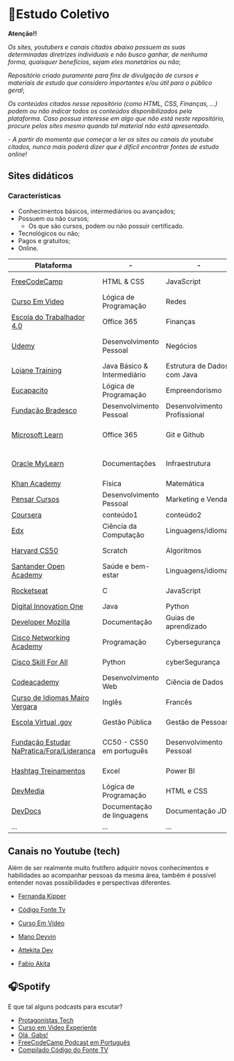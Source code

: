 # 📖Estudo Coletivo

**Atenção!!** 
    
_Os sites, youtubers e canais citados abaixo possuem as suas determinadas diretrizes individuais e não busco ganhar, de nenhuma forma, quaisquer benefícios, sejam eles monetários ou não_;

_Repositório criado puramente para fins de divulgação de cursos e materiais de estudo que considero importantes e/ou útil para o público geral_;

_Os conteúdos citados nesse repositório (como HTML, CSS, Finanças, ...) podem ou não indicar todos os conteúdos disponibilizados pela plataforma. Caso possua interesse em algo que não está neste repositório, procure pelos sites mesmo quando tal material não está apresentado._

_- A partir do momento que começar a ler os sites ou canais do youtube citados, nunca mais poderá dizer que é difícil encontrar fontes de estudo online!_


## Sites didáticos

### Características

- Conhecimentos básicos, intermediários ou avançados;
- Possuem ou não cursos;
    - Os que são cursos, podem ou não possuir certificado.
- Tecnológicos ou não;
- Pagos e gratuitos;
- Online.

|Plataforma|-|-|-|-|-|-|-|
|-|-|-|-|-|-|-|-|
| [FreeCodeCamp](https://www.freecodecamp.org/) | HTML & CSS | JavaScript | Python | Banco de Dados | Frameworks | Linguagem Legado |
| [Curso Em Video](https://www.cursoemvideo.com/) | Lógica de Programação | Redes | Hardware | Programação | Inglês | Banco de Dados |
| [Escola do Trabalhador 4.0](https://ead.escoladotrabalhador40.com.br/) | Office 365 | Finanças | Programação | Computação em Nuvem | Produtividade | IA |
| [Udemy](https://www.udemy.com/pt/) | Desenvolvimento Pessoal | Negócios | TI, desenvolvimento e Software | Música | Marketing | Design |
| [Loiane Training](https://loiane.training/curso/phonegap-apache-cordova) | Java Básico & Intermediário | Estrutura de Dados com Java | Angular | CRUD Angular + Spring| Ext JS 4 | Phonegap e Apache Cordova |
| [Eucapacito](https://www.eucapacito.com.br/) | Lógica de Programação | Empreendorismo | Programação | Computação em Nuvem | Banco de Dados | IA |
| [Fundação Bradesco](https://www.ev.org.br/) |Desenvolvimento Pessoal | Desenvolvimento Profissional | Programação | Metodologias de Aprendizagem | Negócios e Inovação | Tecnologia da Informação | 
| [Microsoft Learn](https://learn.microsoft.com/pt-br/) | Office 365 | Git e Github | Programação | Cybersegurança | Computação em Nuvem com Azure | IA |
| [Oracle MyLearn](https://mylearn.oracle.com/) | Documentações | Infraestrutura | Infraestrutura em Nuvem | Java | Banco de Dados SQL e Oracle Database | Certificações
| [Khan Academy](https://pt.khanacademy.org/) | Física | Matemática | Cybersegurança | Programação | Inglês | Ciencias |
| [Pensar Cursos](https://www.pensarcursos.com.br/) | Desenvolvimento Pessoal | Marketing e Vendas | Tecnologia da Informação | Gestão e Liderança | Medicina e Saúde | Psicologia |
| [Coursera](https://www.coursera.org) | conteúdo1 | conteúdo2 | conteúdo3 | conteúdo4 | conteúdo5 | conteúdo6 |
| [Edx](https://www.edx.org/) | Ciência da Computação | Linguagens/idiomas | Ciência ded Dados | Administração e Negócios | Engenharia | Humanidades |
| [Harvard CS50](https://cs50.harvard.edu/x/2024/) | Scratch | Algoritmos | Estrutura de Dados | IA | Programação e desenvolvimento | Cybersesgurança |
| [Santander Open Academy](https://www.santanderopenacademy.com/en/index.html) | Saúde e bem-estar | Linguagens/idiomas | Bootcamps | Negócios | Intercâmbio | Tecnologia |
| [Rocketseat](https://app.rocketseat.com.br/) | C | JavaScript | Java | Front-end e Back-end | Web Fullstack | Python |
| [Digital Innovation One](https://web.dio.me/home) | Java | Python | AWS | Cybersegurança | .NET | Certificações |
| [Developer Mozilla](https://developer.mozilla.org/pt-BR/) | Documentação | Guias de aprendizado | HTML | CSS | JavaScript | Web APIs |
| [Cisco Networking Academy](https://www.netacad.com/) | Programação | Cybersegurança | Networking (redes) | Ciência de Dados | IoT | Infraestrutura e Automação |
| [Cisco Skill For All](https://skillsforall.com/) | Python | cyberSegurança | Networking (redes) | Ciência de dados | IA | Certificações |
| [Codeacademy](https://www.codecademy.com/) | Desenvolvimento Web | Ciência de Dados | Ciência da Computação | Desenvolvimento de Jogos | IA | Desenvolvimento Mobile |
| [Curso de Idiomas Mairo Vergara](https://curso.mairovergara.com/) | Inglês | Francês | Espanhol | Blogs | Comunidade no site | Metodologia própria |
| [Escola Virtual .gov](https://www.escolavirtual.gov.br/) | Gestão Pública | Gestão de Pessoas | Desenvolvimento Pessoal | TI | Educação e Docência | Saúde |
| [Fundação Estudar NaPratica/Fora/Liderança](https://www.estudar.org.br/) | CC50 - CS50 em português | Desenvolvimento Pessoal | Preparatórios | Comunicação Interpessoal | Produtividade | Vagas e Processos de emprego |
| [Hashtag Treinamentos](https://www.hashtagtreinamentos.com/) | Excel | Power BI | HTML e CSS | JavaScript | Python | Banco de Dados SQL |
| [DevMedia](https://www.devmedia.com.br/) | Lógica de Programação | HTML e CSS | JavaScript | Frameworks | Banco de Dados | Artigos |
| [DevDocs](https://devdocs.io) | Documentação de linguagens | Documentação JDK | Documentação JavaScript | Documentação HTML e CSS | Documentação Python | Documentação C, C++ e C# |
|...|...|...|...|...|...|...|...|


## Canais no Youtube (tech)

Além de ser realmente muito frutífero adquirir novos conhecimentos e habilidades ao acompanhar pessoas da mesma área, também é possível entender novas possibilidades e perspectivas diferentes.

- [Fernanda Kipper](https://www.youtube.com/@kipperdev)

- [Código Fonte Tv](https://www.youtube.com/@codigofontetv)

- [Curso Em Vídeo](https://www.youtube.com/c/CursoemVideo/)

- [Mano Deyvin](https://www.youtube.com/@manodeyvin)

- [Attekita Dev](https://www.youtube.com/@attekitadev)

- [Fabio Akita](https://www.youtube.com/@Akitando)

## 🎧Spotify

E que tal alguns podcasts para escutar?

- [Protagonistas Tech](https://open.spotify.com/show/5kBWlcfQXmdHR8By2A9C5X?si=304d8181d99c4725)
- [Curso em Video Experiente](https://open.spotify.com/show/5KHDGT9PeWAqX7Qstoci1y?si=1346dd5318a24d50)
- [Olá, Gabs!](https://open.spotify.com/show/094hX276k5lFzM8Ig2xpsl?si=e9cfee2139a54605)
- [FreeCodeCamp Podcast em Português](https://open.spotify.com/show/70m92At5oht4zY4f87lLEE?si=1195056447c84fbd)
- [Compilado Código do Fonte TV](https://open.spotify.com/show/7kLgm2CDG4aontuQOluFwb?si=d9298f1e1b434186)